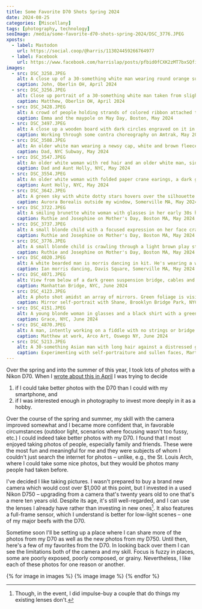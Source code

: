 ```yaml
---
title: Some Favorite D70 Shots Spring 2024
date: 2024-08-25
categories: [Miscellany]
tags: [photography, technology]
seoImage: /media/some-favorite-d70-shots-spring-2024/DSC_3776.JPEG
xposts:
  - label: Mastodon
    url: https://social.coop/@harris/113024459266764977
  - label: Facebook
    url: https://www.facebook.com/harrislap/posts/pfbid0fCXK2zMT7bxSQfipkJBefuRi9rMwGPa1RMMLT1Wo4xNWoSrYHmx8WhJpPpUi5yEEl
images:
  - src: DSC_3258.JPEG
    alt: A close up of a 30-something white man wearing round orange sunglasses, a dark puffy jacket, and a cap with the brim tilted upward. He's smiling and his tongue is sticking out slightly, cheekily. In his sunglasses the reflection of the photographer can be seen, with a camera obscuring his face.
    caption: John, Oberlin OH, April 2024
  - src: DSC_3256.JPEG
    alt: Close up portrait of a 30-something white man taken from slightly below. Behind him the sky is blue. A shadow crosses his blue knit sweater dramatically.
    caption: Matthew, Oberlin OH, April 2024
  - src: DSC_3428.JPEG
    alt: A crowd of people holding strands of colored ribbon attached to something high up off to the left of the frame. In the center of the frame a blonde woman in a colorful floral dress and purple jacket holds a green ribbon.
    caption: Emma and the maypole on May Day, Boston, May 2024
  - src: DSC_3497.JPEG
    alt: A close up a wooden board with dark circles engraved on it in a grid pattern. There are colorful plastic tokens on it labeled things like "L3," "R3," "L2," and "R2." The focus is very shallow. There's an index card with writing in the background but it's too blurry to make out.
    caption: Working through some contra choreography on Amtrak, May 2024
  - src: DSC_3508.JPEG
    alt: An older white man wearing a newsy cap, white and brown fleece, and black puffy jacket. He's looking directly at the camera with a neutral expression on his face. The background looks like a subway train.
    caption: Dad, NYC Subway, May 2024
  - src: DSC_3547.JPEG
    alt: An older white woman with red hair and an older white man, side by side, with their heads inclined together. They're posing for the camera and smiling slightly.
    caption: Dad and Aunt Holly, NYC, May 2024
  - src: DSC_3554.JPEG
    alt: An older white woman with folded paper crane earings, a dark gray cardigan, and a red floral shirt. She's looking off to the right and smiling.
    caption: Aunt Holly, NYC, May 2024
  - src: DSC_3642.JPEG
    alt: A green sky with white dotty stars hovers over the silhouette of the roof of a house and a couple trees. In the green sky some shimmering striations are vaguely visible.
    caption: Aurora Borealis outside my window, Somerville MA, May 2024
  - src: DSC_3722.JPEG
    alt: A smiling brunette white woman with glasses in her early 30s holding a small grinning blonde child who has only two lower teeth in the center of her mouth. The woman is putting a blue shoe on the child. Behind them is the blue and brown structure of a playground.
    caption: Ruthie and Josephine on Mother's Day, Boston MA, May 2024
  - src: DSC_3737.JPEG
    alt: A small blonde child with a focused expression on her face crawling between two wide-spaced blue fences. In the background, behind the fence, is her mother, a smiling brunette woman looking at the camera.
    caption: Ruthie and Josephine on Mother's Day, Boston MA, May 2024
  - src: DSC_3776.JPEG
    alt: A small blonde child is crawling through a light brown play structure tunnel toward the camera. She's grinning and excited. Behind her, out of focus, her mother is reaching toward her and smiling.
    caption: Ruthie and Josephine on Mother's Day, Boston MA, May 2024
  - src: DSC_4020.JPEG
    alt: A white bearded man is morris dancing in kit. He's wearing a white shirt with red and yellow ribbons around his elbows. He has a green felt X across his chest with patches and buttons on it. He's mid-action, a white hankie in his hand arcing upward into the air. Behind him, back to us, is another man in similar garb, and behind them an out-of-focus city block.
    caption: Ian morris dancing, Davis Square, Somerville MA, May 2024
  - src: DSC_4071.JPEG
    alt: View from below of a dark green suspension bridge, cables and tower forming vertical lines crossed by the diagonal line of the deck seen from below.
    caption: Manhattan Bridge, NYC, June 2024
  - src: DSC_4123.JPEG
    alt: A photo shot amidst an array of mirrors. Green foliage is visible in the background. In the mirror directly facing the camera is the photographer, an Asian man, with long dark hair and a black shirt, deep in focus, face behind his Nikon camera. Behind him, with her arm around him, is a white woman with long blonde hair and a red dress in sunglasses and throwing up a peace sign.
    caption: Mirror self-portrait with Shane, Brooklyn Bridge Park, NYC, June 2024
  - src: DSC_4151.JPEG
    alt: A young blonde woman in glasses and a black shirt with a greenish suspension bridge behind her.
    caption: Grace, NYC, June 2024
  - src: DSC_4870.JPEG
    alt: A man, intently working on a fiddle with no strings or bridge. In his other hand he's holding a bottle with a needlepoint cap. Behind him two young girls and their father look on with interest.
    caption: Matthew at work, Arco Art, Oswego NY, June 2024
  - src: DSC_5213.JPEG
    alt: A 30-something Asian man with long hair against a distressed gray painted exterior wall. In the foreground, green brush is visible.
    caption: Experimenting with self-portraiture and sullen faces, Martinsville IL, July 2024
---
```


Over the spring and into the summer of this year, I took lots of photos with a Nikon D70. When I [wrote about this in April][nikon-post] I was trying to decide

[nikon-post]: http://localhost:8080/2024/04/shooting-with-a-nikon-d70-in-the-smartphone-age/

1. if I could take better photos with the D70 than I could with my smartphone, and
2. if I was interested enough in photography to invest more deeply in it as a hobby.

Over the course of the spring and summer, my skill with the camera improved somewhat and I became more confident that, in favorable circumstances (outdoor light, scenarios where focusing wasn't too fussy, etc.) I could indeed take better photos with my D70. I found that I most enjoyed taking photos of people, especially family and friends. These were the most fun and meaningful for me and they were subjects of whom I couldn't just search the internet for photos – unlike, e.g., the St. Louis Arch, where I could take some nice photos, but they would be photos many people had taken before.

I've decided I like taking pictures. I wasn't prepared to buy a brand new camera which would cost over $1,000 at this point, but I invested in a used Nikon D750 – upgrading from a camera that's twenty years old to one that's a mere ten years old. Despite its age, it's still well-regarded, and I can use the lenses I already have rather than investing in new ones[^1]. It also features a full-frame sensor, which I understand is better for low-light scenes – one of my major beefs with the D70.

[^1]: Though, in the event, I did impulse-buy a couple that do things my existing lenses don't.

Sometime soon I'll be setting up a place where I can share more of the photos from my D70 as well as the new photos from my D750. Until then, here's a few of my favorites from the D70. In looking back over them I can see the limitations both of the camera and my skill. Focus is fuzzy in places, some are poorly exposed, poorly composed, or grainy. Nevertheless, I like each of these photos for one reason or another.

{% for image in images %}
  {% image image %}
{% endfor %}
